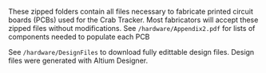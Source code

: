 These zipped folders contain all files necessary to fabricate printed circuit boards (PCBs) used for the Crab Tracker. Most fabricators will accept these zipped files without modifications. See `/hardware/Appendix2.pdf` for lists of components needed to populate each PCB

See `/hardware/DesignFiles` to download fully edittable design files. Design files were generated with Altium Designer. 
